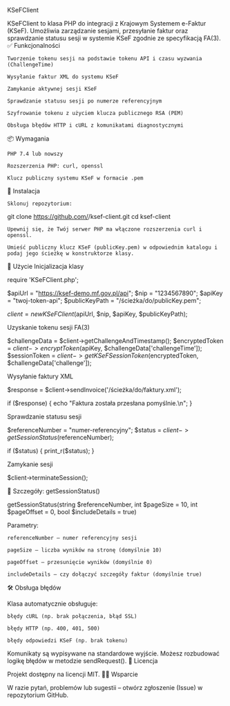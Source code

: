 KSeFClient

KSeFClient to klasa PHP do integracji z Krajowym Systemem e-Faktur (KSeF). Umożliwia zarządzanie sesjami, przesyłanie faktur oraz sprawdzanie statusu sesji w systemie KSeF zgodnie ze specyfikacją FA(3).
✅ Funkcjonalności

    Tworzenie tokenu sesji na podstawie tokenu API i czasu wyzwania (ChallengeTime)

    Wysyłanie faktur XML do systemu KSeF

    Zamykanie aktywnej sesji KSeF

    Sprawdzanie statusu sesji po numerze referencyjnym

    Szyfrowanie tokenu z użyciem klucza publicznego RSA (PEM)

    Obsługa błędów HTTP i cURL z komunikatami diagnostycznymi

📦 Wymagania

    PHP 7.4 lub nowszy

    Rozszerzenia PHP: curl, openssl

    Klucz publiczny systemu KSeF w formacie .pem

🚀 Instalacja

    Sklonuj repozytorium:

git clone https://github.com/<username>/ksef-client.git
cd ksef-client

    Upewnij się, że Twój serwer PHP ma włączone rozszerzenia curl i openssl.

    Umieść publiczny klucz KSeF (publicKey.pem) w odpowiednim katalogu i podaj jego ścieżkę w konstruktorze klasy.

🧩 Użycie
Inicjalizacja klasy

require 'KSeFClient.php';

$apiUrl = "https://ksef-demo.mf.gov.pl/api";
$nip = "1234567890";
$apiKey = "twoj-token-api";
$publicKeyPath = "/ścieżka/do/publicKey.pem";

$client = new KSeFClient($apiUrl, $nip, $apiKey, $publicKeyPath);

Uzyskanie tokenu sesji FA(3)

$challengeData = $client->getChallengeAndTimestamp();
$encryptedToken = $client->encryptToken($apiKey, $challengeData['challengeTime']);
$sessionToken = $client->getKSeFSessionToken($encryptedToken, $challengeData['challenge']);

Wysyłanie faktury XML

$response = $client->sendInvoice('/ścieżka/do/faktury.xml');

if ($response) {
    echo "Faktura została przesłana pomyślnie.\n";
}

Sprawdzanie statusu sesji

$referenceNumber = "numer-referencyjny";
$status = $client->getSessionStatus($referenceNumber);

if ($status) {
    print_r($status);
}

Zamykanie sesji

$client->terminateSession();

📘 Szczegóły: getSessionStatus()

getSessionStatus(string $referenceNumber, int $pageSize = 10, int $pageOffset = 0, bool $includeDetails = true)

Parametry:

    referenceNumber – numer referencyjny sesji

    pageSize – liczba wyników na stronę (domyślnie 10)

    pageOffset – przesunięcie wyników (domyślnie 0)

    includeDetails – czy dołączyć szczegóły faktur (domyślnie true)

🛠 Obsługa błędów

Klasa automatycznie obsługuje:

    błędy cURL (np. brak połączenia, błąd SSL)

    błędy HTTP (np. 400, 401, 500)

    błędy odpowiedzi KSeF (np. brak tokenu)

Komunikaty są wypisywane na standardowe wyjście. Możesz rozbudować logikę błędów w metodzie sendRequest().
📄 Licencja

Projekt dostępny na licencji MIT.
🧑‍💻 Wsparcie

W razie pytań, problemów lub sugestii – otwórz zgłoszenie (Issue) w repozytorium GitHub.

